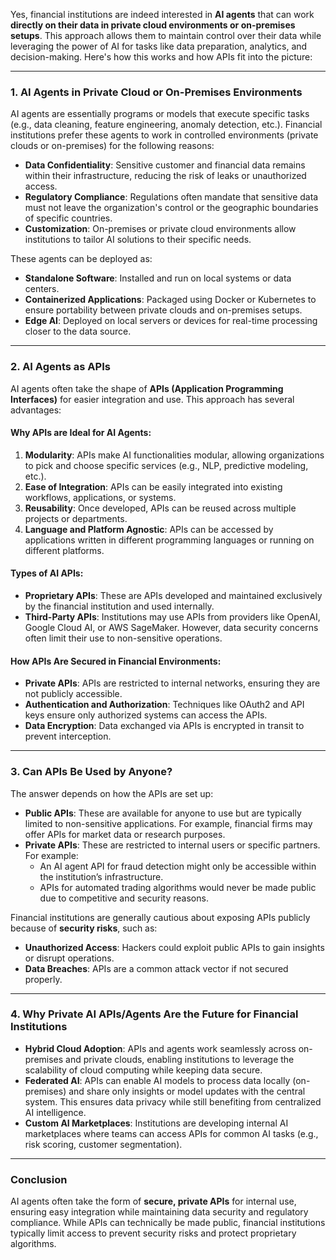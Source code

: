 
Yes, financial institutions are indeed interested in **AI agents** that can work **directly on their data in private cloud environments or on-premises setups**. This approach allows them to maintain control over their data while leveraging the power of AI for tasks like data preparation, analytics, and decision-making. Here's how this works and how APIs fit into the picture:

---

### **1. AI Agents in Private Cloud or On-Premises Environments**
AI agents are essentially programs or models that execute specific tasks (e.g., data cleaning, feature engineering, anomaly detection, etc.). Financial institutions prefer these agents to work in controlled environments (private clouds or on-premises) for the following reasons:

- **Data Confidentiality**: Sensitive customer and financial data remains within their infrastructure, reducing the risk of leaks or unauthorized access.
- **Regulatory Compliance**: Regulations often mandate that sensitive data must not leave the organization's control or the geographic boundaries of specific countries.
- **Customization**: On-premises or private cloud environments allow institutions to tailor AI solutions to their specific needs.

These agents can be deployed as:
- **Standalone Software**: Installed and run on local systems or data centers.
- **Containerized Applications**: Packaged using Docker or Kubernetes to ensure portability between private clouds and on-premises setups.
- **Edge AI**: Deployed on local servers or devices for real-time processing closer to the data source.

---

### **2. AI Agents as APIs**
AI agents often take the shape of **APIs (Application Programming Interfaces)** for easier integration and use. This approach has several advantages:

#### **Why APIs are Ideal for AI Agents:**
1. **Modularity**: APIs make AI functionalities modular, allowing organizations to pick and choose specific services (e.g., NLP, predictive modeling, etc.).
2. **Ease of Integration**: APIs can be easily integrated into existing workflows, applications, or systems.
3. **Reusability**: Once developed, APIs can be reused across multiple projects or departments.
4. **Language and Platform Agnostic**: APIs can be accessed by applications written in different programming languages or running on different platforms.

#### **Types of AI APIs**:
- **Proprietary APIs**: These are APIs developed and maintained exclusively by the financial institution and used internally.
- **Third-Party APIs**: Institutions may use APIs from providers like OpenAI, Google Cloud AI, or AWS SageMaker. However, data security concerns often limit their use to non-sensitive operations.

#### **How APIs Are Secured in Financial Environments**:
- **Private APIs**: APIs are restricted to internal networks, ensuring they are not publicly accessible.
- **Authentication and Authorization**: Techniques like OAuth2 and API keys ensure only authorized systems can access the APIs.
- **Data Encryption**: Data exchanged via APIs is encrypted in transit to prevent interception.

---

### **3. Can APIs Be Used by Anyone?**
The answer depends on how the APIs are set up:
- **Public APIs**: These are available for anyone to use but are typically limited to non-sensitive applications. For example, financial firms may offer APIs for market data or research purposes.
- **Private APIs**: These are restricted to internal users or specific partners. For example:
  - An AI agent API for fraud detection might only be accessible within the institution’s infrastructure.
  - APIs for automated trading algorithms would never be made public due to competitive and security reasons.

Financial institutions are generally cautious about exposing APIs publicly because of **security risks**, such as:
- **Unauthorized Access**: Hackers could exploit public APIs to gain insights or disrupt operations.
- **Data Breaches**: APIs are a common attack vector if not secured properly.

---

### **4. Why Private AI APIs/Agents Are the Future for Financial Institutions**
- **Hybrid Cloud Adoption**: APIs and agents work seamlessly across on-premises and private clouds, enabling institutions to leverage the scalability of cloud computing while keeping data secure.
- **Federated AI**: APIs can enable AI models to process data locally (on-premises) and share only insights or model updates with the central system. This ensures data privacy while still benefiting from centralized AI intelligence.
- **Custom AI Marketplaces**: Institutions are developing internal AI marketplaces where teams can access APIs for common AI tasks (e.g., risk scoring, customer segmentation).

---

### **Conclusion**
AI agents often take the form of **secure, private APIs** for internal use, ensuring easy integration while maintaining data security and regulatory compliance. While APIs can technically be made public, financial institutions typically limit access to prevent security risks and protect proprietary algorithms.